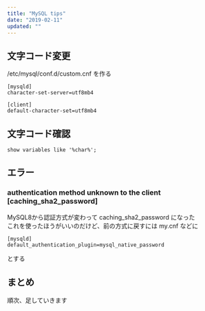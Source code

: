 ```yaml
---
title: "MySQL tips"
date: "2019-02-11"
updated: ""
---
```


## 文字コード変更

/etc/mysql/conf.d/custom.cnf を作る  

```
[mysqld]
character-set-server=utf8mb4

[client]
default-character-set=utf8mb4
```

## 文字コード確認

```
show variables like '%char%';
```

## エラー

### authentication method unknown to the client [caching\_sha2\_password]

MySQL8から認証方式が変わって caching\_sha2\_password になった  
これを使ったほうがいいのだけど、前の方式に戻すには my.cnf などに

```
[mysqld]
default_authentication_plugin=mysql_native_password
```

とする

## まとめ

順次、足していきます
